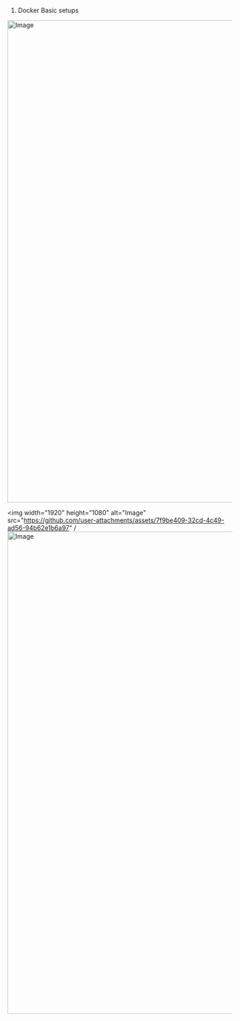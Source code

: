 1. Docker Basic setups
<img width="1920" height="1080" alt="Image" src="https://github.com/user-attachments/assets/a852b65b-8aed-4087-a42e-919a23c1d020" />

<img width="1920" height="1080" alt="Image" src="https://github.com/user-attachments/assets/7f9be409-32cd-4c49-ad56-94b62e1b6a97" /
<img width="1920" height="1080" alt="Image" src="https://github.com/user-attachments/assets/e0011a9e-2cc8-4cc9-b2ad-9da8b3fb95b2" />
